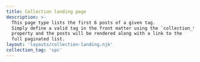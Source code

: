```yaml
---
title: Collection landing page
description: >-
  This page type lists the first 6 posts of a given tag.
  Simply define a valid tag in the front matter using the `collection_tag`
  property and the posts will be rendered along with a link to the
  full paginated list.
layout: 'layouts/collection-landing.njk'
collection_tag: 'spc'
---
```

